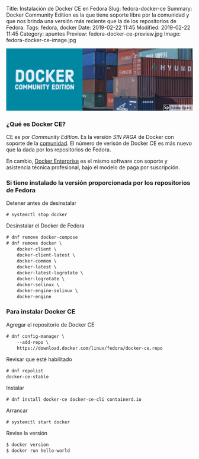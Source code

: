 Title: Instalación de Docker CE en Fedora
Slug: fedora-docker-ce
Summary: Docker Community Edition es la que tiene soporte libre por la comunidad y que nos brinda una versión más reciente que la de los repositorios de Fedora.
Tags: fedora, docker
Date: 2019-02-22 11:45
Modified: 2019-02-22 11:45
Category: apuntes
Preview: fedora-docker-ce-preview.jpg
Image: fedora-docker-ce-image.jpg


<img class="img-fluid" src="fedora-docker-ce-banner.jpg" alt="Fedora Docker CE">

### ¿Qué es Docker CE?

CE es por _Community Edition_. Es la versión *SIN PAGA* de Docker con soporte de la [comunidad](https://www.docker.com/docker-community). El número de verisón de Docker CE es más nuevo que la dada por los repositorios de Fedora.

En cambio, [Docker Enterprise](https://www.docker.com/products/docker-enterprise) es el mismo software con soporte y asistencia técnica profesional, bajo el modelo de paga por suscripción.

### Si tiene instalado la versión proporcionada por los repositorios de Fedora

Detener antes de desinstalar

    # systemctl stop docker

Desinstalar el Docker de Fedora

    # dnf remove docker-compose
    # dnf remove docker \
        docker-client \
        docker-client-latest \
        docker-common \
        docker-latest \
        docker-latest-logrotate \
        docker-logrotate \
        docker-selinux \
        docker-engine-selinux \
        docker-engine

### Para instalar Docker CE

Agregar el repositorio de Docker CE

    # dnf config-manager \
        --add-repo \
        https://download.docker.com/linux/fedora/docker-ce.repo

Revisar que esté habilitado

    # dnf repolist
    docker-ce-stable

Instalar

    # dnf install docker-ce docker-ce-cli containerd.io

Arrancar

    # systemctl start docker

Revise la versión

    $ docker version
    $ docker run hello-world
